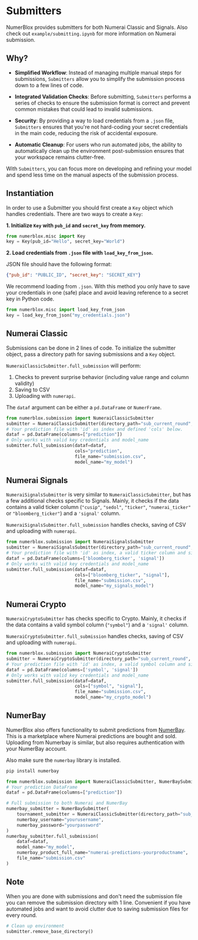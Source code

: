 # Submitters

NumerBlox provides submitters for both Numerai Classic and Signals. 
Also check out `example/submitting.ipynb` for more information on Numerai submission.

## Why?
- **Simplified Workflow**: Instead of managing multiple manual steps for submissions, `Submitters` allow you to simplify the submission process down to a few lines of code.

- **Integrated Validation Checks**: Before submitting, `Submitters` performs a series of checks to ensure the submission format is correct and prevent common mistakes that could lead to invalid submissions.

- **Security**: By providing a way to load credentials from a `.json` file, `Submitters` ensures that you're not hard-coding your secret credentials in the main code, reducing the risk of accidental exposure.

- **Automatic Cleanup**: For users who run automated jobs, the ability to automatically clean up the environment post-submission ensures that your workspace remains clutter-free.

With `Submitters`, you can focus more on developing and refining your model and spend less time on the manual aspects of the submission process.

## Instantiation

In order to use a Submitter you should first create a `Key` object which handles credentials.
There are two ways to create a `Key`:

**1. Initialize `Key` with `pub_id` and `secret_key` from memory.**

```py
from numerblox.misc import Key
key = Key(pub_id="Hello", secret_key="World")
```

**2. Load credentials from `.json` file with `load_key_from_json`.**

JSON file should have the following format:
```json
{"pub_id": "PUBLIC_ID", "secret_key": "SECRET_KEY"}
```
We recommend loading from `.json`. With this method you only have to save your credentials in one (safe) place and avoid leaving reference to a secret key in Python code.

```py
from numerblox.misc import load_key_from_json
key = load_key_from_json("my_credentials.json")
```

## Numerai Classic

Submissions can be done in 2 lines of code. To initialize the submitter object, pass a directory path for saving submissions and a `Key` object.

`NumeraiClassicSubmitter.full_submission` will perform:
 1. Checks to prevent surprise behavior (including value range and column validity)
 2. Saving to CSV
 3. Uploading with `numerapi`.

The `dataf` argument can be either a `pd.DataFrame` or `NumerFrame`.

```py
from numerblox.submission import NumeraiClassicSubmitter
submitter = NumeraiClassicSubmitter(directory_path="sub_current_round", key=key)
# Your prediction file with 'id' as index and defined 'cols' below.
dataf = pd.DataFrame(columns=["prediction"])
# Only works with valid key credentials and model_name
submitter.full_submission(dataf=dataf,
                          cols="prediction",
                          file_name="submission.csv",
                          model_name="my_model")
```

## Numerai Signals

`NumeraiSignalsSubmitter` is very similar to `NumeraiClassicSubmitter`, but has a few additional checks specific to Signals. Mainly, it checks if the data contains a valid ticker column (`"cusip"`, `"sedol"`, `"ticker"`, `"numerai_ticker"` or `"bloomberg_ticker"`) and a `'signal'` column.

`NumeraiSignalsSubmitter.full_submission` handles checks, saving of CSV and uploading with `numerapi`.

```py
from numerblox.submission import NumeraiSignalsSubmitter
submitter = NumeraiSignalsSubmitter(directory_path="sub_current_round", key=key)
# Your prediction file with 'id' as index, a valid ticker column and signal column below.
dataf = pd.DataFrame(columns=['bloomberg_ticker', 'signal'])
# Only works with valid key credentials and model_name
submitter.full_submission(dataf=dataf,
                          cols=["bloomberg_ticker", "signal"],
                          file_name="submission.csv",
                          model_name="my_signals_model")
```

## Numerai Crypto

`NumeraiCryptoSubmitter` has checks specific to Crypto. Mainly, it checks if the data contains a valid symbol column (`"symbol"`) and a `'signal'` column.

`NumeraiCryptoSubmitter.full_submission` handles checks, saving of CSV and uploading with `numerapi`.

```py
from numerblox.submission import NumeraiCryptoSubmitter
submitter = NumeraiCryptoSubmitter(directory_path="sub_current_round", key=key)
# Your prediction file with 'id' as index, a valid symbol column and signal column below.
dataf = pd.DataFrame(columns=['symbol', 'signal'])
# Only works with valid key credentials and model_name
submitter.full_submission(dataf=dataf,
                          cols=["symbol", "signal"],
                          file_name="submission.csv",
                          model_name="my_crypto_model")
```

## NumerBay

NumerBlox also offers functionality to submit predictions from [NumerBay](https://numerbay.ai). This is a marketplace where Numerai predictions are bought and sold. Uploading from Numerbay is similar, but also requires authentication with your NumerBay account.

Also make sure the `numerbay` library is installed.

```bash
pip install numerbay
```

```py
from numerblox.submission import NumeraiClassicSubmitter, NumerBaySubmitter
# Your prediction DataFrame
dataf = pd.DataFrame(columns=["prediction"])

# Full submission to both Numerai and NumerBay
numerbay_submitter = NumerBaySubmitter(
    tournament_submitter = NumeraiClassicSubmitter(directory_path="sub_current_round", key=key),
    numerbay_username="yourusername",
    numerbay_password="yourpassword"
)
numerbay_submitter.full_submission(
    dataf=dataf,
    model_name="my_model",
    numerbay_product_full_name="numerai-predictions-yourproductname",
    file_name="submission.csv"
)
```

## Note

When you are done with submissions and don't need the submission file you can remove the submission directory with 1 line. Convenient if you have automated jobs and want to avoid clutter due to saving submission files for every round.

```py
# Clean up environment
submitter.remove_base_directory()
```